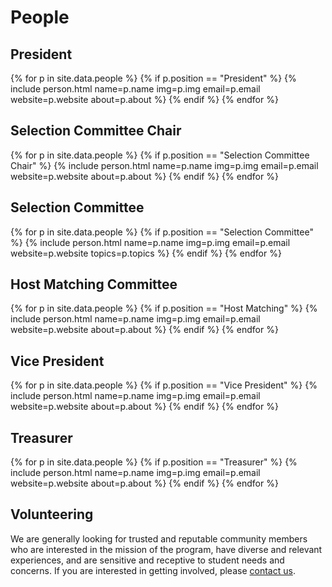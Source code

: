 # People

## President

{% for p in site.data.people %}
{% if p.position == "President" %}
{% include person.html name=p.name img=p.img email=p.email website=p.website about=p.about %}
{% endif %}
{% endfor %}

## Selection Committee Chair

{% for p in site.data.people %}
{% if p.position == "Selection Committee Chair" %}
{% include person.html name=p.name img=p.img email=p.email website=p.website about=p.about %}
{% endif %}
{% endfor %}

## Selection Committee

{% for p in site.data.people %}
{% if p.position == "Selection Committee" %}
{% include person.html name=p.name img=p.img email=p.email website=p.website topics=p.topics %}
{% endif %}
{% endfor %}

## Host Matching Committee

{% for p in site.data.people %}
{% if p.position == "Host Matching" %}
{% include person.html name=p.name img=p.img email=p.email website=p.website about=p.about %}
{% endif %}
{% endfor %}

## Vice President

{% for p in site.data.people %}
{% if p.position == "Vice President" %}
{% include person.html name=p.name img=p.img email=p.email website=p.website about=p.about %}
{% endif %}
{% endfor %}

## Treasurer

{% for p in site.data.people %}
{% if p.position == "Treasurer" %}
{% include person.html name=p.name img=p.img email=p.email website=p.website about=p.about %}
{% endif %}
{% endfor %}

## Volunteering

We are generally looking for trusted and reputable community members who are interested in the mission of the program, have diverse and relevant experiences, and are sensitive and receptive to student needs and concerns.
If you are interested in getting involved, please [contact us](contact).
